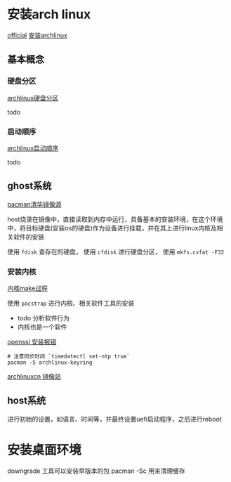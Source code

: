 # 安装arch linux

[official](https://wiki.archlinux.org/title/Installation_guide)
[安装archlinux](https://zhuanlan.zhihu.com/p/112541071)

## 基本概念

### 硬盘分区

[archlinux硬盘分区](https://wiki.archlinux.org/title/Partitioning#Example_layouts)

todo

### 启动顺序

[archlinux启动顺序](https://wiki.archlinux.org/title/Arch_boot_process#Boot_loader)

todo


## ghost系统

[pacman清华镜像源](https://mirrors.tuna.tsinghua.edu.cn/help/archlinux/)

host烧录在镜像中，直接读取到内存中运行，具备基本的安装环境，在这个环境中，将目标硬盘(安装os的硬盘)作为设备进行挂载，并在其上进行linux内核及相关软件的安装

使用 `fdisk` 查存在的硬盘， 使用 `cfdisk` 进行硬盘分区， 使用 `mkfs.cvfat -F32`  


### 安装内核

[内核make过程](https://blog.csdn.net/a29562268/article/details/122903007)

使用 `pacstrap` 进行内核、相关软件工具的安装
- todo 分析软件行为
- 内核也是一个软件

[openssl 安装报错](https://blog.csdn.net/TG_hupo/article/details/126146210)

```shell
# 注意同步时间 `timedatectl set-ntp true`
pacman -S archlinux-keyring
```

[archlinuxcn 镜像站](https://mirrors.tuna.tsinghua.edu.cn/help/archlinuxcn/)



## host系统

进行初始的设置，如语言、时间等，并最终设置uefi启动程序，之后进行reboot


# 安装桌面环境

[](https://zhuanlan.zhihu.com/p/405352705)


downgrade 工具可以安装早版本的包
pacman -Sc 用来清理缓存
